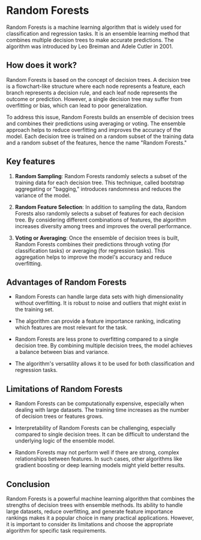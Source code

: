 # Random Forests

Random Forests is a machine learning algorithm that is widely used for classification and regression tasks. It is an ensemble learning method that combines multiple decision trees to make accurate predictions. The algorithm was introduced by Leo Breiman and Adele Cutler in 2001.

## How does it work?

Random Forests is based on the concept of decision trees. A decision tree is a flowchart-like structure where each node represents a feature, each branch represents a decision rule, and each leaf node represents the outcome or prediction. However, a single decision tree may suffer from overfitting or bias, which can lead to poor generalization.

To address this issue, Random Forests builds an ensemble of decision trees and combines their predictions using averaging or voting. The ensemble approach helps to reduce overfitting and improves the accuracy of the model. Each decision tree is trained on a random subset of the training data and a random subset of the features, hence the name "Random Forests."

## Key features

1. **Random Sampling**: Random Forests randomly selects a subset of the training data for each decision tree. This technique, called bootstrap aggregating or "bagging," introduces randomness and reduces the variance of the model.

2. **Random Feature Selection**: In addition to sampling the data, Random Forests also randomly selects a subset of features for each decision tree. By considering different combinations of features, the algorithm increases diversity among trees and improves the overall performance.

3. **Voting or Averaging**: Once the ensemble of decision trees is built, Random Forests combines their predictions through voting (for classification tasks) or averaging (for regression tasks). This aggregation helps to improve the model's accuracy and reduce overfitting.

## Advantages of Random Forests

- Random Forests can handle large data sets with high dimensionality without overfitting. It is robust to noise and outliers that might exist in the training set.

- The algorithm can provide a feature importance ranking, indicating which features are most relevant for the task.

- Random Forests are less prone to overfitting compared to a single decision tree. By combining multiple decision trees, the model achieves a balance between bias and variance.

- The algorithm's versatility allows it to be used for both classification and regression tasks.

## Limitations of Random Forests

- Random Forests can be computationally expensive, especially when dealing with large datasets. The training time increases as the number of decision trees or features grows.

- Interpretability of Random Forests can be challenging, especially compared to single decision trees. It can be difficult to understand the underlying logic of the ensemble model.

- Random Forests may not perform well if there are strong, complex relationships between features. In such cases, other algorithms like gradient boosting or deep learning models might yield better results.

## Conclusion

Random Forests is a powerful machine learning algorithm that combines the strengths of decision trees with ensemble methods. Its ability to handle large datasets, reduce overfitting, and generate feature importance rankings makes it a popular choice in many practical applications. However, it is important to consider its limitations and choose the appropriate algorithm for specific task requirements.